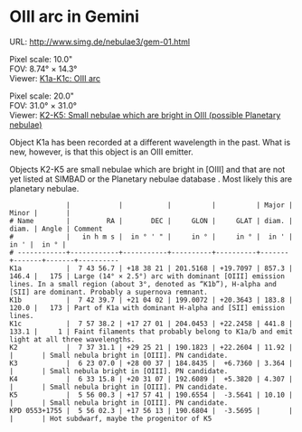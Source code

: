 # OIII arc in Gemini

URL: <http://www.simg.de/nebulae3/gem-01.html>  

Pixel scale: 10.0"  
FOV: 8.74° × 14.3°  
Viewer: [K1a-K1c: OIII arc](http://www.simg.de/nebulae3/gem-01-ohs.vhtml?nav=0&tbl=1&uo=~3%22K1a%22%2C115.9862%2C18.6391%2C857.354%2C146.401%2C175%2C%22Large%20~114%C2%B0%20%C3%97%202.5%C2%B0~2%20arc%20with%20dominant%20~3OIII~4%20emission%20lines.%20In%20a%20small%20region%20~1about%203%C2%B0%2C%20denoted%20as%20%E2%80%9CK1b%E2%80%9D~2%2C%20H-alpha%20and%20~3SII~4%20are%20dominant.%20Probably%20a%20supernova%20remnant.%22~4%2C~3%22K1b%22%2C115.6653%2C21.0673%2C183.859%2C120.001%2C173%2C%22Part%20of%20K1a%20with%20dominant%20H-alpha%20and%20~3SII~4%20emission%20lines.%22~4%2C~3%22K1c%22%2C119.4090%2C17.4503%2C441.843%2C133.132%2C1%2C%22Faint%20filaments%20that%20probably%20belong%20to%20K1a%2Fb%20and%20emit%20light%20at%20all%20three%20wavelengths.%22~4%2C~3%22SH2%20274%22%2C112.1809%2C13.3476%2C30.238%2C20.465%2C133~4)  

Pixel scale: 20.0"  
FOV: 31.0° × 31.0°  
Viewer: [K2-K5: Small nebulae which are bright in OIII (possible Planetary nebulae)](http://www.simg.de/nebulae3/gem-01b-ohs.vhtml?nav=0&tbl=1&uo=~3%22K2%22%2C114.3796%2C29.4226%2C11.923%2C%22Small%20nebula%20bright%20in%20~3OIII~4.%20PN%20candidate.%22~4%2C~3%22K3%22%2C95.7793%2C28.0102%2C3.364%2C%22Small%20nebula%20bright%20in%20~3OIII~4.%20PN%20candidate.%22~4%2C~3%22K4%22%2C98.3158%2C20.5185%2C4.307%2C%22Small%20nebula%20bright%20in%20~3OIII~4.%20PN%20candidate.%22~4%2C~3%22K5%22%2C89.0014%2C17.9613%2C10.107%2C%22Small%20nebula%20bright%20in%20~3OIII~4.%20PN%20candidate.%22~4%2C~3%22KPD%200553%2B1755%22%2C89.0096%2C17.9370%2C%22Hot%20subdwarf%2C%20maybe%20the%20progenitor%20of%20K5%22~4)  

Object K1a has been recorded at a different wavelength in the past. What is new, 
however, is that this object is an OIII emitter. 

Objects K2-K5 are small nebulae which are bright in [OIII] and that are not yet
listed at SIMBAD or the Planetary nebulae database . Most likely this are
planetary nebulae.

	              |            |           |          |          | Major | Minor |       | 
	# Name        |         RA |       DEC |     GLON |     GLAT | diam. | diam. | Angle | Comment
	#             |   in h m s |  in ° ' " |     in ° |     in ° |  in ' |  in ' |  in ° | 
	# ------------+------------+-----------+----------+----------+-------+-------+-------+----------
	K1a           |  7 43 56.7 | +18 38 21 | 201.5168 | +19.7097 | 857.3 | 146.4 |   175 | Large (14° × 2.5°) arc with dominant [OIII] emission lines. In a small region (about 3°, denoted as “K1b”), H-alpha and [SII] are dominant. Probably a supernova remnant.
	K1b           |  7 42 39.7 | +21 04 02 | 199.0072 | +20.3643 | 183.8 | 120.0 |   173 | Part of K1a with dominant H-alpha and [SII] emission lines.
	K1c           |  7 57 38.2 | +17 27 01 | 204.0453 | +22.2458 | 441.8 | 133.1 |     1 | Faint filaments that probably belong to K1a/b and emit light at all three wavelengths.
	K2            |  7 37 31.1 | +29 25 21 | 190.1823 | +22.2604 | 11.92 |       |       | Small nebula bright in [OIII]. PN candidate.
	K3            |  6 23 07.0 | +28 00 37 | 184.8435 |  +6.7360 | 3.364 |       |       | Small nebula bright in [OIII]. PN candidate.
	K4            |  6 33 15.8 | +20 31 07 | 192.6089 |  +5.3820 | 4.307 |       |       | Small nebula bright in [OIII]. PN candidate.
	K5            |  5 56 00.3 | +17 57 41 | 190.6554 |  -3.5641 | 10.10 |       |       | Small nebula bright in [OIII]. PN candidate.
	KPD 0553+1755 |  5 56 02.3 | +17 56 13 | 190.6804 |  -3.5695 |       |       |       | Hot subdwarf, maybe the progenitor of K5

